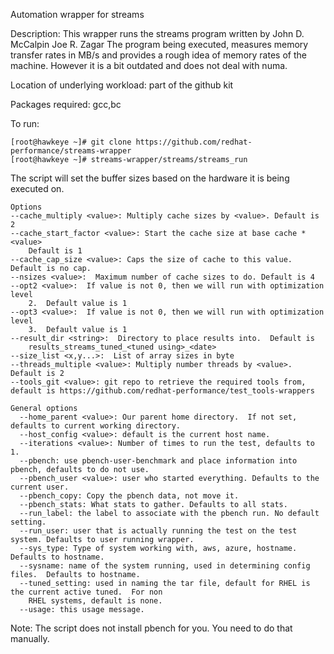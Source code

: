 Automation wrapper for streams

Description:
           This wrapper runs the streams program written by
		John D. McCalpin
		Joe R. Zagar
	    The program being executed, measures memory transfer
            rates in MB/s and provides a rough idea of memory rates
            of the machine. However it is a bit outdated
	    and does not deal with numa.
  
Location of underlying workload: part of the github kit

Packages required: gcc,bc

To run:
```
[root@hawkeye ~]# git clone https://github.com/redhat-performance/streams-wrapper
[root@hawkeye ~]# streams-wrapper/streams/streams_run
```

The script will set the buffer sizes based on the hardware it is being executed on.

```
Options
--cache_multiply <value>: Multiply cache sizes by <value>. Default is 2
--cache_start_factor <value>: Start the cache size at base cache * <value>
    Default is 1
--cache_cap_size <value>: Caps the size of cache to this value.  Default is no cap.
--nsizes <value>:  Maximum number of cache sizes to do. Default is 4
--opt2 <value>:  If value is not 0, then we will run with optimization level
    2.  Default value is 1
--opt3 <value>:  If value is not 0, then we will run with optimization level
    3.  Default value is 1
--result_dir <string>:  Directory to place results into.  Default is
    results_streams_tuned_<tuned using>_<date>
--size_list <x,y...>:  List of array sizes in byte
--threads_multiple <value>: Multiply number threads by <value>. Default is 2
--tools_git <value>: git repo to retrieve the required tools from, default is https://github.com/redhat-performance/test_tools-wrappers

General options
  --home_parent <value>: Our parent home directory.  If not set, defaults to current working directory.
  --host_config <value>: default is the current host name.
  --iterations <value>: Number of times to run the test, defaults to 1.
  --pbench: use pbench-user-benchmark and place information into pbench, defaults to do not use.
  --pbench_user <value>: user who started everything. Defaults to the current user.
  --pbench_copy: Copy the pbench data, not move it.
  --pbench_stats: What stats to gather. Defaults to all stats.
  --run_label: the label to associate with the pbench run. No default setting.
  --run_user: user that is actually running the test on the test system. Defaults to user running wrapper.
  --sys_type: Type of system working with, aws, azure, hostname.  Defaults to hostname.
  --sysname: name of the system running, used in determining config files.  Defaults to hostname.
  --tuned_setting: used in naming the tar file, default for RHEL is the current active tuned.  For non
    RHEL systems, default is none.
  --usage: this usage message.
```

Note: The script does not install pbench for you.  You need to do that manually.
